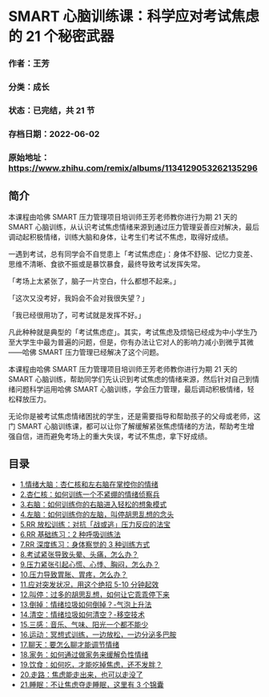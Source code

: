 # SMART 心脑训练课：科学应对考试焦虑的 21 个秘密武器

### 作者：王芳

### 分类：成长

### 状态：已完结，共 21 节

### 存档日期：2022-06-02

### 原始地址：https://www.zhihu.com/remix/albums/1134129053262135296


## 简介
本课程由哈佛 SMART 压力管理项目培训师王芳老师教你进行为期 21 天的 SMART 心脑训练，从认识考试焦虑情绪来源到通过压力管理妥善应对解决，最后调动起积极情绪，训练大脑和身体，让考生们考试不焦虑，取得好成绩。


一遇到考试，总有同学会不自觉患上「考试焦虑症」：身体不舒服、记忆力变差、思维不清晰、食欲不振或是暴饮暴食，最终导致考试发挥失常。


「考场上太紧张了，脑子一片空白，什么都想不起来。」


「这次又没考好，我妈会不会对我很失望？」


「我已经很用功了，可考试就是发挥不好。」


凡此种种就是典型的「考试焦虑症」。其实，考试焦虑及烦恼已经成为中小学生乃至大学生中最为普遍的问题，但是，你有办法让它对人的影响力减小到微乎其微——哈佛 SMART 压力管理已经解决了这个问题。


本课程由哈佛 SMART 压力管理项目培训师王芳老师教你进行为期 21 天的 SMART 心脑训练，帮助同学们先认识到考试焦虑的情绪来源，然后针对自己到情绪问题科学运用哈佛 SMART 心脑训练，学会压力管理，最后调动积极情绪，轻松释放压力。


无论你是被考试焦虑情绪困扰的学生，还是需要指导和帮助孩子的父母或老师，这门 SMART 心脑训练课，都可以让你了解缓解紧张焦虑情绪的方法，帮助考生增强自信，进而避免考场上的重大失误，考试不焦虑，拿下好成绩。




## 目录
- [1.情绪大脑：杏仁核和左右脑在掌控你的情绪](1.情绪大脑：杏仁核和左右脑在掌控你的情绪.md)
- [2.杏仁核：如何训练一个不紧绷的情绪侦察兵](2.杏仁核：如何训练一个不紧绷的情绪侦察兵.md)
- [3.右脑：如何训练你的右脑进入轻松的想象模式](3.右脑：如何训练你的右脑进入轻松的想象模式.md)
- [4.左脑：如何训练你的左脑，叫停胡思乱想的念头](4.左脑：如何训练你的左脑，叫停胡思乱想的念头.md)
- [5.RR 放松训练：对抗「战或逃」压力反应的法宝](5.RR%20放松训练：对抗「战或逃」压力反应的法宝.md)
- [6.RR 基础练习：2 种呼吸训练法](6.RR%20基础练习：2%20种呼吸训练法.md)
- [7.RR 深度练习：身体察觉的 3 种训练方式](7.RR%20深度练习：身体察觉的%203%20种训练方式.md)
- [8.考试紧张导致头晕、头痛，怎么办？](8.考试紧张导致头晕、头痛，怎么办？.md)
- [9.压力紧张引起心慌、心悸、胸闷，怎么办？](9.压力紧张引起心慌、心悸、胸闷，怎么办？.md)
- [10.压力导致胃胀、胃疼，怎么办？](10.压力导致胃胀、胃疼，怎么办？.md)
- [11.应对突发状况，用这个绝招 5-10 分钟起效](11.应对突发状况，用这个绝招%205-10%20分钟起效.md)
- [12.叫停：过多的胡思乱想，如何让它乖乖停下来](12.叫停：过多的胡思乱想，如何让它乖乖停下来.md)
- [13.倒掉：情绪垃圾如何倒掉？-气泡上升法](13.倒掉：情绪垃圾如何倒掉？-气泡上升法.md)
- [14.清空：情绪垃圾如何清空？-移空技术](14.清空：情绪垃圾如何清空？-移空技术.md)
- [15.三感：音乐、气味、阳光一个都不能少](15.三感：音乐、气味、阳光一个都不能少.md)
- [16.运动：冥想式训练，一边放松，一边分泌多巴胺](16.运动：冥想式训练，一边放松，一边分泌多巴胺.md)
- [17.聊天：要怎么聊才能调节情绪](17.聊天：要怎么聊才能调节情绪.md)
- [18.家务：如何通过做家务来缓解负性情绪](18.家务：如何通过做家务来缓解负性情绪.md)
- [19.饮食：如何吃，才能吃掉焦虑，还不发胖？](19.饮食：如何吃，才能吃掉焦虑，还不发胖？.md)
- [20.走路：焦虑能走出来，也可以走没了](20.走路：焦虑能走出来，也可以走没了.md)
- [21.睡眠：不让焦虑夺走睡眠，这里有 3 个锦囊](21.睡眠：不让焦虑夺走睡眠，这里有%203%20个锦囊.md)